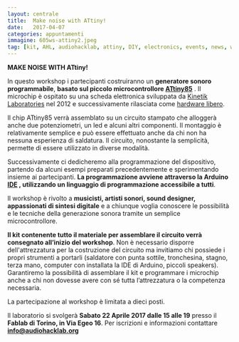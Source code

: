 ```yaml
---
layout: centrale
title:  Make noise with ATtiny!
date:   2017-04-07
categories: appuntamenti
immagine: 605ws-attiny2.jpeg
tag: [kit, AHL, audiohacklab, attiny, DIY, electronics, events, news, workshop]
---
```


 **MAKE NOISE WITH ATtiny!**

In questo workshop i partecipanti costruiranno un **generatore sonoro programmabile**, **basato sul piccolo microcontrollore [ATtiny85](http://www.microchip.com/wwwproducts/en/ATtiny85)** .
Il microchip è ospitato su una scheda elettronica sviluppata da [Kinetik Laboratories](http://kinetiklaboratories.blogspot.it/) nel 2012
e successivamente rilasciata come [hardware libero](https://it.wikipedia.org/wiki/Hardware_libero).

Il chip ATtiny85 verrà assemblato su un circuito stampato che alloggerà anche due potenziometri, un led e alcuni altri componenti. Il montaggio è relativamente semplice e può essere effettuato anche da chi non ha nessuna esperienza di saldatura. Il circuito, nonostante la semplicità, permette di essere utilizzato in diverse modalità.

Successivamente ci dedicheremo alla programmazione del dispositivo, partendo da alcuni esempi preparati precedentemente e sperimentando insieme ai partecipanti. **La programmazione avviene attraverso la Arduino [IDE](https://www.arduino.cc/en/Main/OldSoftwareReleases#previous) , utilizzando un linguaggio di
programmazione accessibile a tutti**.

Il workshop è rivolto a **musicisti, artisti sonori, sound designer, appassionati di sintesi digitale** e a chiunque voglia conoscere le possibilità e le tecniche della generazione sonora tramite un semplice microcontrollore.

**Il kit contenente tutto il materiale per assemblare il circuito verrà consegnato all’inizio del workshop**.
Non è necessario disporre dell'attrezzatura per la costruzione del circuito ma invitiamo chi possiede i propri strumenti a portarli (saldatore con punta sottile, tronchesina, stagno, terza mano, computer con installata la IDE di Arduino, piccoli speakers). Garantiremo la possibilità di assemblare il kit e programmare i microchip anche a chi non dovesse avere con sé tutta l’attrezzatura o la competenza necessaria.

La partecipazione al workshop è limitata a dieci posti.

Il laboratorio si svolgerà **Sabato 22 Aprile 2017 dalle 15 alle 19** presso il **Fablab di Torino, in Via Egeo 16**.
Per iscrizioni e informazioni contattare **[info@audiohacklab.org](mailto:info@audiohacklab.org)**
